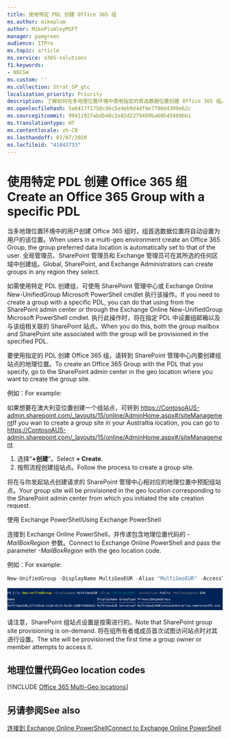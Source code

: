 ```yaml
---
title: 使用特定 PDL 创建 Office 365 组
ms.author: mikeplum
author: MikePlumleyMSFT
manager: pamgreen
audience: ITPro
ms.topic: article
ms.service: o365-solutions
f1.keywords:
- NOCSH
ms.custom: ''
ms.collection: Strat_SP_gtc
localization_priority: Priority
description: 了解如何在多地理位置环境中使用指定的首选数据位置创建 Office 365 组。
ms.openlocfilehash: 5a6417f1758cd6c5e4eb9d4df9e7796d4309e62c
ms.sourcegitcommit: 99411927abdb40c2e82d2279489ba60545989bb1
ms.translationtype: HT
ms.contentlocale: zh-CN
ms.lasthandoff: 02/07/2020
ms.locfileid: "41843733"
---
```

# <a name="create-an-office-365-group-with-a-specific-pdl"></a><span data-ttu-id="d0717-103">使用特定 PDL 创建 Office 365 组</span><span class="sxs-lookup"><span data-stu-id="d0717-103">Create an Office 365 Group with a specific PDL</span></span>

<span data-ttu-id="d0717-104">当多地理位置环境中的用户创建 Office 365 组时，组首选数据位置将自动设置为用户的该位置。</span><span class="sxs-lookup"><span data-stu-id="d0717-104">When users in a multi-geo environment create an Office 365 Group, the group preferred data location is automatically set to that of the user.</span></span> <span data-ttu-id="d0717-105">全局管理员、SharePoint 管理员和 Exchange 管理员可在其所选的任何区域中创建组。</span><span class="sxs-lookup"><span data-stu-id="d0717-105">Global, SharePoint, and Exchange Administrators can create groups in any region they select.</span></span> 

<span data-ttu-id="d0717-106">如需使用特定 PDL 创建组，可使用 SharePoint 管理中心或 Exchange Online New-UnifiedGroup Microsoft PowerShell cmdlet 执行该操作。</span><span class="sxs-lookup"><span data-stu-id="d0717-106">If you need to create a group with a specific PDL, you can do that using from the SharePoint admin center or through the Exchange Online New-UnifiedGroup Microsoft PowerShell cmdlet.</span></span> <span data-ttu-id="d0717-107">执行此操作时，将在指定 PDL 中设置组邮箱以及与该组相关联的 SharePoint 站点。</span><span class="sxs-lookup"><span data-stu-id="d0717-107">When you do this, both the group mailbox and SharePoint site associated with the group will be provisioned in the specified PDL.</span></span>

<span data-ttu-id="d0717-108">要使用指定的 PDL 创建 Office 365 组，请转到 SharePoint 管理中心内要创建组站点的地理位置。</span><span class="sxs-lookup"><span data-stu-id="d0717-108">To create an Office 365 Group with the PDL that you specify, go to the SharePoint admin center in the geo location where you want to create the group site.</span></span>

<span data-ttu-id="d0717-109">例如：</span><span class="sxs-lookup"><span data-stu-id="d0717-109">For example:</span></span>

<span data-ttu-id="d0717-110">如果想要在澳大利亚位置创建一个组站点，可转到 https://ContosoAUS-admin.sharepoint.com/_layouts/15/online/AdminHome.aspx#/siteManagement</span><span class="sxs-lookup"><span data-stu-id="d0717-110">If you wan to create a group site in your Australtia location, you can go to https://ContosoAUS-admin.sharepoint.com/_layouts/15/online/AdminHome.aspx#/siteManagement</span></span>

1. <span data-ttu-id="d0717-111">选择“**+创建**”。</span><span class="sxs-lookup"><span data-stu-id="d0717-111">Select **+ Create**.</span></span>
2. <span data-ttu-id="d0717-112">按照流程创建组站点。</span><span class="sxs-lookup"><span data-stu-id="d0717-112">Follow the process to create a group site.</span></span>

<span data-ttu-id="d0717-113">将在与你发起站点创建请求的 SharePoint 管理中心相对应的地理位置中预配组站点。</span><span class="sxs-lookup"><span data-stu-id="d0717-113">Your group site will be provisioned in the geo location corresponding to the SharePoint admin center from which you initiated the site creation request.</span></span> 

<span data-ttu-id="d0717-114">使用 Exchange PowerShell</span><span class="sxs-lookup"><span data-stu-id="d0717-114">Using Exchange PowerShell</span></span> 

<span data-ttu-id="d0717-115">连接到 Exchange Online PowerShell，并传递包含地理位置代码的 *-MailBoxRegion* 参数。</span><span class="sxs-lookup"><span data-stu-id="d0717-115">Connect to Exchange Online PowerShell and pass the parameter *-MailBoxRegion* with the geo location code.</span></span>

<span data-ttu-id="d0717-116">例如：</span><span class="sxs-lookup"><span data-stu-id="d0717-116">For example:</span></span> 

```PowerShell
New-UnifiedGroup -DisplayName MultiGeoEUR -Alias "MultiGeoEUR" -AccessType Public -MailboxRegion EUR 
```

![New-UnifiedGroup PowerShell cmdlet 及语法的屏幕截图](media/multi-geo-new-group-with-pdl-powershell.png)

<span data-ttu-id="d0717-118">请注意，SharePoint 组站点设置是按需进行的。</span><span class="sxs-lookup"><span data-stu-id="d0717-118">Note that SharePoint group site provisioning is on-demand.</span></span> <span data-ttu-id="d0717-119">将在组所有者或成员首次试图访问站点时对其进行设置。</span><span class="sxs-lookup"><span data-stu-id="d0717-119">The site will be provisioned the first time a group owner or member attempts to access it.</span></span>

## <a name="geo-location-codes"></a><span data-ttu-id="d0717-120">地理位置代码</span><span class="sxs-lookup"><span data-stu-id="d0717-120">Geo location codes</span></span>

[!INCLUDE [Office 365 Multi-Geo locations](includes/office-365-multi-geo-locations.md)]

## <a name="see-also"></a><span data-ttu-id="d0717-121">另请参阅</span><span class="sxs-lookup"><span data-stu-id="d0717-121">See also</span></span>

[<span data-ttu-id="d0717-122">连接到 Exchange Online PowerShell</span><span class="sxs-lookup"><span data-stu-id="d0717-122">Connect to Exchange Online PowerShell</span></span>](https://docs.microsoft.com/powershell/exchange/exchange-online/connect-to-exchange-online-powershell/connect-to-exchange-online-powershell)
